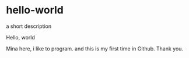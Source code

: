 # hello-world
a short description

Hello, world

Mina here, i like to program. and this is my first time in Github.
Thank you.
